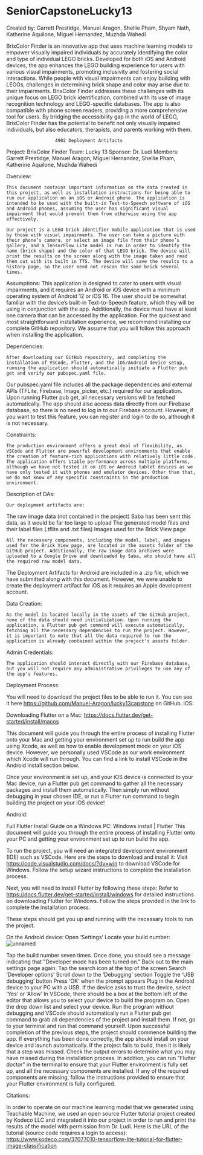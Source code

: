 # SeniorCapstoneLucky13

Created by: Garrett Prestidge, Manuel Aragon, Shellie Pham, Shyam Nath, Katherine Aquilone, Miguel Hernandez, Muzhda Wahedi

BrixColor Finder is an innovative app that uses machine learning models to empower visually impaired individuals by accurately identifying the color and type of individual LEGO bricks. Developed for both iOS and Android devices, the app enhances the LEGO building experience for users with various visual impairments, promoting inclusivity and fostering social interactions.
While people with visual impairments can enjoy building with LEGOs, challenges in determining brick shape and color may arise due to their impairments. BrixColor Finder addresses these challenges with its unique focus on LEGO brick identification, combined with its use of image recognition technology and LEGO-specific databases. The app is also compatible with phone screen readers, providing a more comprehensive tool for users.
By bridging the accessibility gap in the world of LEGO, BrixColor Finder has the potential to benefit not only visually impaired individuals, but also educators, therapists, and parents working with them.

                      4902 Deployment Artifacts
Project: BrixColor Finder
Team: Lucky 13
Sponsor: Dr. Ludi
Members: Garrett Prestidge, Manuel Aragon, Miguel Hernandez, 
Shellie Pham, Katherine Aquilone, Muzhda Wahedi

Overview:

	This document contains important information on the data created in this project, as well as installation instructions for being able to run our application on an iOS or Android phone. The application is intended to be used with the built-in Text-to-Speech software of iOS and Android phones, assuming the user has significant visual impairment that would prevent them from otherwise using the app effectively.

	Our project is a LEGO brick identifier mobile application that is used by those with visual impairments. The user can take a picture with their phone’s camera, or select an image file from their phone’s gallery, and a TensorFlow Lite model is run in order to identify the name (brick shape) and the color of that LEGO brick. The device will print the results on the screen along with the image taken and read them out with its built in TTS. The device will save the results to a history page, so the user need not rescan the same brick several times.


Assumptions:
This application is designed to cater to users with visual impairments, and it requires an Android or iOS device with a minimum operating system of Android 12 or iOS 16. The user should be somewhat familiar with the device’s built-in Text-to-Speech feature, which they will be using in conjunction with the app. Additionally, the device must have at least one camera that can be accessed by the application.
For the quickest and most straightforward installation experience, we recommend installing our complete GitHub repository. We assume that you will follow this approach when installing the application.





Dependencies:

	After downloading our GitHub repository, and completing the installation of VSCode, Flutter, and the iOS/Android device setup, running the application should automatically initiate a Flutter pub get and verify our pubspec.yaml file. 

Our pubspec.yaml file includes all the package dependencies and external APIs (TFLite, Firebase, Image_picker, etc.) required for our application. Upon running Flutter pub get, all necessary versions will be fetched automatically. The app should also access data directly from our Firebase database, so there is no need to log in to our Firebase account. However, if you want to test this feature, you can register and login to do so, although it is not necessary.

Constraints:

	The production environment offers a great deal of flexibility, as VSCode and Flutter are powerful development environments that enable the creation of feature-rich applications with relatively little code. The application offers stable performance across multiple platforms, although we have not tested it on iOS or Android tablet devices as we have only tested it with phones and emulator devices. Other than that, we do not know of any specific constraints in the production environment.


Description of DAs:

	Our deployment artifacts are:
The raw image data (not contained in the project)
Saba has been sent this data, as it would be far too large to upload
The generated model files and their label files (.tflite and .txt files)
Images used for the Brick View page

	All the necessary components, including the model, label, and images used for the Brick View page, are located in the assets folder of the GitHub project. Additionally, the raw image data archives were uploaded to a Google Drive and downloaded by Saba, who should have all the required raw model data.

The Deployment Artifacts for Android are included in a .zip file, which we have submitted along with this document. However, we were unable to create the deployment artifact for iOS as it requires an Apple development account.


Data Creation:

	As the model is located locally in the assets of the GitHub project, none of the data should need initialization. Upon running the application, a Flutter pub get command will execute automatically, fetching all the necessary dependencies to run the project. However, it is important to note that all the data required to run the application is already contained within the project's assets folder.


Admin Credentials:

	The application should interact directly with our Firebase database, but you will not require any administrative privileges to use any of the app's features.


Deployment Process:

You will need to download the project files to be able to run it. You can see it here https://github.com/Manuel-Aragon/lucky13capstone on GitHub.
iOS: 

Downloading Flutter on a Mac:
https://docs.flutter.dev/get-started/install/macos

This document will guide you through the entire process of installing Flutter onto your Mac and getting your environment set up to run build the app using Xcode, as well as how to enable development mode on your iOS device. However, we personally used VSCode as our work environment which Xcode will run through. You can find a link to install VSCode in the Android install section below.

Once your environment is set up, and your iOS device is connected to your Mac device, run a Flutter pub get command to gather all the necessary packages and install them automatically. Then simply run without debugging in your chosen IDE, or run a Flutter run command to begin building the project on your iOS device!

Android:

Full Flutter Install Guide on a Windows PC: Windows install | Flutter
This document will guide you through the entire process of installing Flutter onto your PC and getting your environment set up to run build the app.

To run the project, you will need an integrated development environment (IDE) such as VSCode. Here are the steps to download and install it:
Visit https://code.visualstudio.com/docs/?dv=win to download VSCode for Windows.
Follow the setup wizard instructions to complete the installation process.

Next, you will need to install Flutter by following these steps:
Refer to https://docs.flutter.dev/get-started/install/windows for detailed instructions on downloading Flutter for Windows.
Follow the steps provided in the link to complete the installation process.

These steps should get you up and running with the necessary tools to run the project.


On the Android device:
Open ‘Settings’
Locate your build number: 
![unnamed](https://github.com/Manuel-Aragon/BrixColorFinder/assets/73243037/1dbd4be0-54ac-41a9-be3f-8f77c457f490)

Tap the build number seven times. Once done, you should see a message indicating that "Developer mode has been turned on."
Back out to the main settings page again.
Tap the search icon at the top of the screen
Search ‘Developer options’
Scroll down to the ‘Debugging’ section
Toggle the ‘USB debugging’ button
Press ‘OK’ when the prompt appears
Plug in the Android device to your PC with a USB.
If the device asks to trust the device, select ‘Yes’ or ‘Allow’
In VSCode, there should be a box at the bottom left of the editor that allows you to select your device to build the program on. Open the drop down list and select your device.
Run the program without debugging and VSCode should automatically run a Flutter pub get command to grab all dependencies of the project and install them.
If not, go to your terminal and run that command yourself.
Upon successful completion of the previous steps, the project should commence building the app. If everything has been done correctly, the app should install on your device and launch automatically.
If the project fails to build, then it is likely that a step was missed. Check the output errors to determine what you may have missed during the installation process.
In addition, you can run "Flutter doctor" in the terminal to ensure that your Flutter environment is fully set up, and all the necessary components are installed. If any of the required components are missing, follow the instructions provided to ensure that your Flutter environment is fully configured.









Citations:

In order to operate on our machine learning model that we generated using Teachable Machine, we used an open source Flutter tutorial project created by Kodeco LLC and integrated it into our project in order to run and print the results of the model with permission from Dr. Ludi. Here is the URL of the tutorial (source code requires a login to access): https://www.kodeco.com/37077010-tensorflow-lite-tutorial-for-flutter-image-classification
